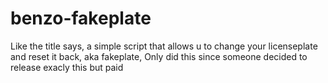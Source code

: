 # benzo-fakeplate
Like the title says, a simple script that allows u to change your licenseplate and reset it back, aka fakeplate, Only did this since someone decided to release exacly this but paid
